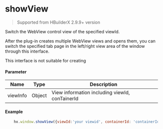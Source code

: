 # showView

> Supported from HBuilderX 2.9.9+ version

Switch the WebView control view of the specified viewId. 

After the plug-in creates multiple WebView views and opens them, you can switch the specified tab page in the left/right view area of the window through this interface. 

This interface is not suitable for creating

#### Parameter

|Name	|Type					|Description											|
|--		|--							|--												|
|viewInfo	|Object	| View information including viewId, conTainerId  |

#### Example
```Javascript
    hx.window.showView({viewId:'your viewid', containerId: 'containerId'});
```